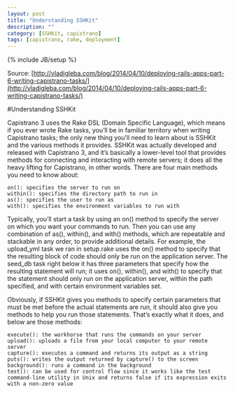 ```yaml
---
layout: post
title: "Understanding SSHKit"
description: ""
category: [SSHKit, capistrano]
tags: [capistrano, rake, deployment]
---
```

{% include JB/setup %}

Source: [http://vladigleba.com/blog/2014/04/10/deploying-rails-apps-part-6-writing-capistrano-tasks/](http://vladigleba.com/blog/2014/04/10/deploying-rails-apps-part-6-writing-capistrano-tasks/)

#Understanding SSHKit

Capistrano 3 uses the Rake DSL (Domain Specific Language), which means if you ever wrote Rake tasks, you’ll be in familiar territory when writing Capistrano tasks; the only new thing you’ll need to learn about is SSHKit and the various methods it provides. SSHKit was actually developed and released with Capistrano 3, and it’s basically a lower-level tool that provides methods for connecting and interacting with remote servers; it does all the heavy lifting for Capistrano, in other words. There are four main methods you need to know about:

    on(): specifies the server to run on
    within(): specifies the directory path to run in
    as(): specifies the user to run as
    with(): specifies the environment variables to run with

Typically, you’ll start a task by using an on() method to specify the server on which you want your commands to run. Then you can use any combination of as(), within(), and with() methods, which are repeatable and stackable in any order, to provide additional details. For example, the upload_yml task we ran in setup.rake uses the on() method to specify that the resulting block of code should only be run on the application server. The seed_db task right below it has three parameters that specify how the resulting statement will run; it uses on(), within(), and with() to specify that the statement should only run on the application server, within the path specified, and with certain environment variables set.

Obviously, if SSHKit gives you methods to specify certain parameters that must be met before the actual statements are run, it should also give you methods to help you run those statements. That’s exactly what it does, and below are those methods:

    execute(): the workhorse that runs the commands on your server
    upload(): uploads a file from your local computer to your remote server
    capture(): executes a command and returns its output as a string
    puts(): writes the output returned by capture() to the screen
    background(): runs a command in the background
    test(): can be used for control flow since it works like the test command-line utility in Unix and returns false if its expression exits with a non-zero value
